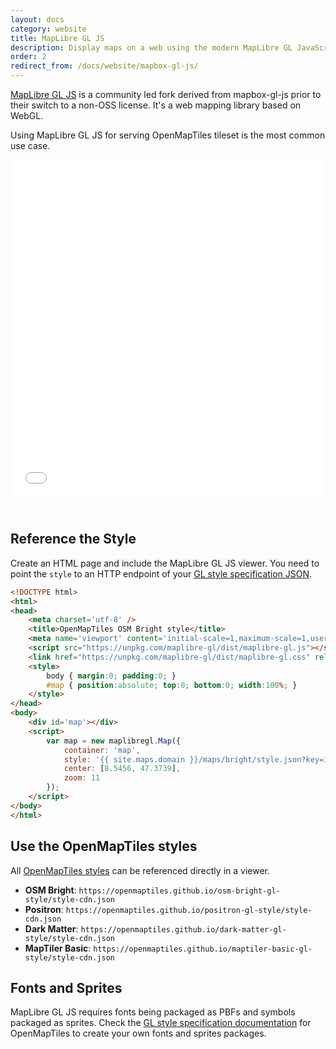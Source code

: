 ```yaml
---
layout: docs
category: website
title: MapLibre GL JS
description: Display maps on a web using the modern MapLibre GL JavaScript library.
order: 2
redirect_from: /docs/website/mapbox-gl-js/
---
```


[MapLibre GL JS](https://www.maplibre.org/) is a community led fork derived from mapbox-gl-js prior to their switch to a non-OSS license. It's a web mapping library based on WebGL.

Using MapLibre GL JS for serving OpenMapTiles tileset is the most common use case.

<iframe src="/maps/maplibre-gl-js.html" frameborder="0" scrolling="0" width="100%" height="540px" style="margin-bottom:25px;"></iframe>

## Reference the Style

Create an HTML page and include the MapLibre GL JS viewer. You need to point the `style` to an HTTP endpoint of your [GL style specification JSON](/docs/style/mapbox-gl-style-spec).

```html
<!DOCTYPE html>
<html>
<head>
    <meta charset='utf-8' />
    <title>OpenMapTiles OSM Bright style</title>
    <meta name='viewport' content='initial-scale=1,maximum-scale=1,user-scalable=no' />
    <script src="https://unpkg.com/maplibre-gl/dist/maplibre-gl.js"></script>
    <link href="https://unpkg.com/maplibre-gl/dist/maplibre-gl.css" rel="stylesheet" />
    <style>
        body { margin:0; padding:0; }
        #map { position:absolute; top:0; bottom:0; width:100%; }
    </style>
</head>
<body>
    <div id='map'></div>
    <script>
        var map = new maplibregl.Map({
            container: 'map',
            style: '{{ site.maps.domain }}/maps/bright/style.json?key=insert_your_key_here',
            center: [8.5456, 47.3739],
            zoom: 11
        });
    </script>
</body>
</html>
```

## Use the OpenMapTiles styles

All [OpenMapTiles styles](/styles/) can be referenced directly in a viewer.

- **OSM Bright**:
  `https://openmaptiles.github.io/osm-bright-gl-style/style-cdn.json`
- **Positron**:
  `https://openmaptiles.github.io/positron-gl-style/style-cdn.json`
- **Dark Matter**:
  `https://openmaptiles.github.io/dark-matter-gl-style/style-cdn.json`
- **MapTiler Basic**:
  `https://openmaptiles.github.io/maptiler-basic-gl-style/style-cdn.json`

## Fonts and Sprites

MapLibre GL JS requires fonts being packaged as PBFs and symbols packaged as sprites. Check the [GL style specification documentation](/docs/style/mapbox-gl-style-spec) for OpenMapTiles to create your own fonts and sprites packages.
